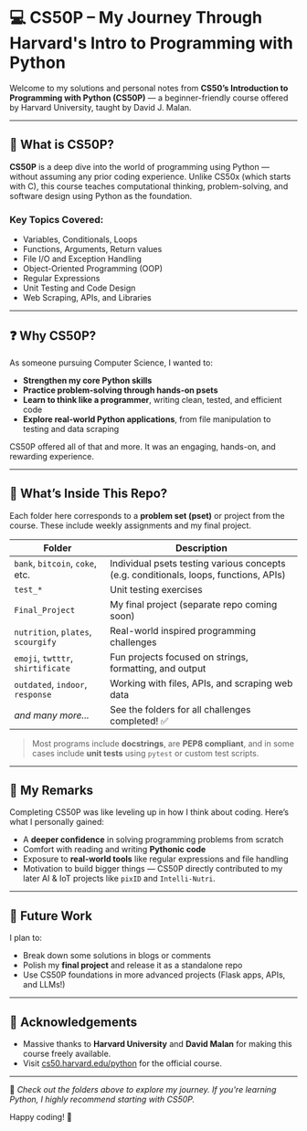 # 💻 CS50P – My Journey Through Harvard's Intro to Programming with Python

Welcome to my solutions and personal notes from **CS50’s Introduction to Programming with Python (CS50P)** — a beginner-friendly course offered by Harvard University, taught by David J. Malan.

---

## 🧠 What is CS50P?

**CS50P** is a deep dive into the world of programming using Python — without assuming any prior coding experience. Unlike CS50x (which starts with C), this course teaches computational thinking, problem-solving, and software design using Python as the foundation.

### Key Topics Covered:
- Variables, Conditionals, Loops
- Functions, Arguments, Return values
- File I/O and Exception Handling
- Object-Oriented Programming (OOP)
- Regular Expressions
- Unit Testing and Code Design
- Web Scraping, APIs, and Libraries

---

## ❓ Why CS50P?

As someone pursuing Computer Science, I wanted to:
- **Strengthen my core Python skills**
- **Practice problem-solving through hands-on psets**
- **Learn to think like a programmer**, writing clean, tested, and efficient code
- **Explore real-world Python applications**, from file manipulation to testing and data scraping

CS50P offered all of that and more. It was an engaging, hands-on, and rewarding experience.

---

## 📁 What’s Inside This Repo?

Each folder here corresponds to a **problem set (pset)** or project from the course. These include weekly assignments and my final project.

| Folder | Description |
|--------|-------------|
| `bank`, `bitcoin`, `coke`, etc. | Individual psets testing various concepts (e.g. conditionals, loops, functions, APIs) |
| `test_*` | Unit testing exercises |
| `Final_Project` | My final project (separate repo coming soon) |
| `nutrition`, `plates`, `scourgify` | Real-world inspired programming challenges |
| `emoji`, `twtttr`, `shirtificate` | Fun projects focused on strings, formatting, and output |
| `outdated`, `indoor`, `response` | Working with files, APIs, and scraping web data |
| _and many more..._ | See the folders for all challenges completed! ✅ |

> Most programs include **docstrings**, are **PEP8 compliant**, and in some cases include **unit tests** using `pytest` or custom test scripts.

---

## 💬 My Remarks

Completing CS50P was like leveling up in how I think about coding. Here’s what I personally gained:

- A **deeper confidence** in solving programming problems from scratch
- Comfort with reading and writing **Pythonic code**
- Exposure to **real-world tools** like regular expressions and file handling
- Motivation to build bigger things — CS50P directly contributed to my later AI & IoT projects like `pixID` and `Intelli-Nutri`.

---

## 🚀 Future Work

I plan to:
- Break down some solutions in blogs or comments
- Polish my **final project** and release it as a standalone repo
- Use CS50P foundations in more advanced projects (Flask apps, APIs, and LLMs!)

---

## 🙌 Acknowledgements

- Massive thanks to **Harvard University** and **David Malan** for making this course freely available.
- Visit [cs50.harvard.edu/python](https://cs50.harvard.edu/python) for the official course.

---

📌 _Check out the folders above to explore my journey. If you're learning Python, I highly recommend starting with CS50P._

Happy coding! 🐍
